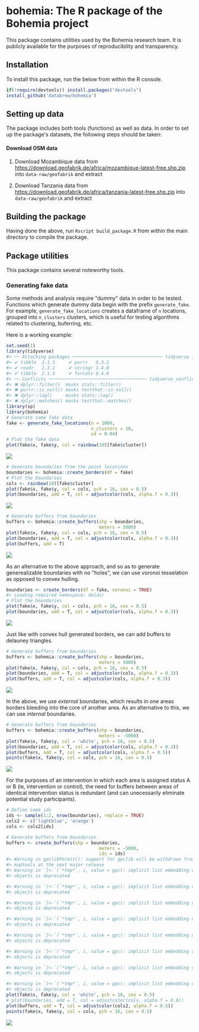 
<!-- README.md is generated from README.Rmd. Please edit that file -->
bohemia: The R package of the Bohemia project
=============================================

This package contains utilities used by the Bohemia research team. It is publicly available for the purposes of reproducibility and transparency.

Installation
------------

To install this package, run the below from within the R console.

``` r
if(!require(devtools)) install.packages("devtools")
install_github('databrew/bohemia')
```

Setting up data
---------------

The package includes both tools (functions) as well as data. In order to set up the package's datasets, the following steps should be taken:

#### Download OSM data

1.  Download Mozambique data from <https://download.geofabrik.de/africa/mozambique-latest-free.shp.zip> into `data-raw/geofabrik` and extract

2.  Download Tanzania data from <https://download.geofabrik.de/africa/tanzania-latest-free.shp.zip> into `data-raw/geofabrik` and extract

Building the package
--------------------

Having done the above, run `Rscript build_package.R` from within the main directory to compile the package.

Package utilities
-----------------

This package contains several noteworthy tools.

### Generating fake data

Some methods and analysis require "dummy" data in order to be tested. Functions which generate dummy data begin with the prefix `generate_fake`. For example, `generate_fake_locations` creates a dataframe of `n` locations, grouped into `n_clusters` clusters, which is useful for testing algorithms related to clustering, buferring, etc.

Here is a working example:

``` r
set.seed(1)
library(tidyverse)
#> ── Attaching packages ────────────────────────────────── tidyverse 1.2.1 ──
#> ✔ tibble  2.1.3     ✔ purrr   0.3.2
#> ✔ readr   1.3.1     ✔ stringr 1.4.0
#> ✔ tibble  2.1.3     ✔ forcats 0.4.0
#> ── Conflicts ───────────────────────────────────── tidyverse_conflicts() ──
#> ✖ dplyr::filter()  masks stats::filter()
#> ✖ purrr::is_null() masks testthat::is_null()
#> ✖ dplyr::lag()     masks stats::lag()
#> ✖ dplyr::matches() masks testthat::matches()
library(sp)
library(bohemia)
# Generate some fake data
fake <- generate_fake_locations(n = 1000,
                                n_clusters = 10,
                                sd = 0.04)
# Plot the fake data
plot(fake$x, fake$y, col = rainbow(10)[fake$cluster])
```

![](README-unnamed-chunk-2-1.png)

``` r
# Generate boundaries from the point locations
boundaries <- bohemia::create_borders(df = fake)
# Plot the boundaries
cols <- rainbow(10)[fake$cluster]
plot(fake$x, fake$y, col = cols, pch = 16, cex = 0.5)
plot(boundaries, add = T, col = adjustcolor(cols, alpha.f = 0.3))
```

![](README-unnamed-chunk-3-1.png)

``` r
# Generate buffers from boundaries
buffers <- bohemia::create_buffers(shp = boundaries,
                                   meters = 5000)
plot(fake$x, fake$y, col = cols, pch = 16, cex = 0.5)
plot(boundaries, add = T, col = adjustcolor(cols, alpha.f = 0.3))
plot(buffers, add = T)
```

![](README-unnamed-chunk-4-1.png)

As an alternative to the above approach, and so as to generate generealizable boundaries with no "holes", we can use voronoi tesselation as opposed to convex hulling.

``` r
boundaries <- create_borders(df = fake, voronoi = TRUE)
#> Loading required namespace: deldir
# Plot the boundaries
plot(fake$x, fake$y, col = cols, pch = 16, cex = 0.5)
plot(boundaries, add = T, col = adjustcolor(cols, alpha.f = 0.3))
```

![](README-unnamed-chunk-5-1.png)

Just like with convex hull generated borders, we can add buffers to delauney triangles.

``` r
# Generate buffers from boundaries
buffers <- bohemia::create_buffers(shp = boundaries,
                                   meters = 5000)
plot(fake$x, fake$y, col = cols, pch = 16, cex = 0.5)
plot(boundaries, add = T, col = adjustcolor(cols, alpha.f = 0.3))
plot(buffers, add = T, col = adjustcolor(cols, alpha.f = 0.3))
```

![](README-unnamed-chunk-6-1.png)

In the above, we use *external* boundaries, which results in one areas borders bleeding into the core of another area. As an alternative to this, we can use *internal* boundaries.

``` r
# Generate buffers from boundaries
buffers <- bohemia::create_buffers(shp = boundaries,
                                   meters = -5000)
plot(fake$x, fake$y, col = 'white', pch = 16, cex = 0.5)
plot(boundaries, add = T, col = adjustcolor(cols, alpha.f = 0.3))
plot(buffers, add = T, col = adjustcolor(cols, alpha.f = 0.5))
points(fake$x, fake$y, col = cols, pch = 16, cex = 0.5)
```

![](README-unnamed-chunk-7-1.png)

For the purposes of an intervention in which each area is assigned status A or B (ie, intervention or control), the need for buffers between areas of identical intervention status is redundant (and can unecessarily eliminate potential study participants).

``` r
# Define some ids 
ids <- sample(1:2, nrow(boundaries), replace = TRUE)
cols2 <- c('lightblue', 'orange')
cols <- cols2[ids]

# Generate buffers from boundaries
buffers <- create_buffers(shp = boundaries,
                                   meters = -5000,
                                   ids = ids)
#> Warning in gpclibPermit(): support for gpclib will be withdrawn from
#> maptools at the next major release
#> Warning in `[<-`(`*tmp*`, i, value = gpc): implicit list embedding of S4
#> objects is deprecated

#> Warning in `[<-`(`*tmp*`, i, value = gpc): implicit list embedding of S4
#> objects is deprecated

#> Warning in `[<-`(`*tmp*`, i, value = gpc): implicit list embedding of S4
#> objects is deprecated

#> Warning in `[<-`(`*tmp*`, i, value = gpc): implicit list embedding of S4
#> objects is deprecated

#> Warning in `[<-`(`*tmp*`, i, value = gpc): implicit list embedding of S4
#> objects is deprecated

#> Warning in `[<-`(`*tmp*`, i, value = gpc): implicit list embedding of S4
#> objects is deprecated

#> Warning in `[<-`(`*tmp*`, i, value = gpc): implicit list embedding of S4
#> objects is deprecated

#> Warning in `[<-`(`*tmp*`, i, value = gpc): implicit list embedding of S4
#> objects is deprecated
plot(fake$x, fake$y, col = 'white', pch = 16, cex = 0.5)
# plot(boundaries, add = T, col = adjustcolor(cols, alpha.f = 0.8))
plot(buffers, add = T, col = adjustcolor(cols2, alpha.f = 0.5))
points(fake$x, fake$y, col = cols, pch = 16, cex = 0.5)
```

![](README-unnamed-chunk-8-1.png)
